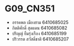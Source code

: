 # G09_CN351
- อรรคพล เมืองฮาม  6410685025
- กิตติศักดิ์ สุดแดน  6410685082
- ปริญญ์ ยิ้มรุ่งเรือง  6410685199
- ปริวรรต สวัสดิ์ชาติ  6410685207
